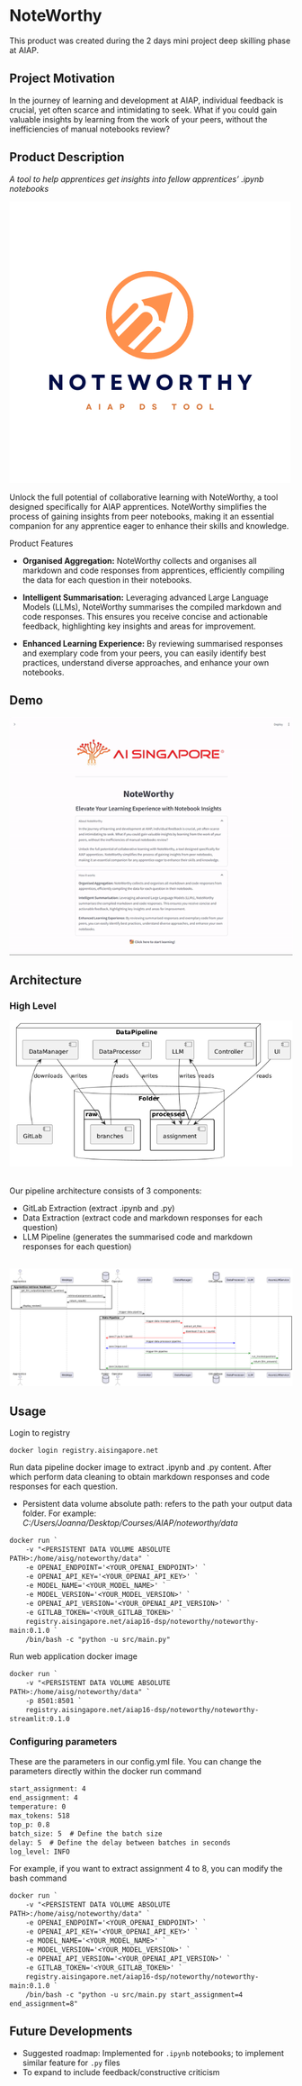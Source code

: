 # NoteWorthy

This product was created during the 2 days mini project deep skilling phase at AIAP.

## Project Motivation
In the journey of learning and development at AIAP, individual feedback is crucial, yet often scarce and intimidating to seek. What if you could gain valuable insights by learning from the work of your peers, without the inefficiencies of manual notebooks review?


## Product Description
_A tool to help apprentices get insights into fellow apprentices’ .ipynb notebooks_

<img src="images/noteworthy_logo.png">


Unlock the full potential of collaborative learning with NoteWorthy, a tool designed specifically for AIAP apprentices. NoteWorthy simplifies the process of gaining insights from peer notebooks, making it an essential companion for any apprentice eager to enhance their skills and knowledge.

Product Features
- **Organised Aggregation:** NoteWorthy collects and organises all markdown and code responses from apprentices, efficiently compiling the data for each question in their notebooks.

- **Intelligent Summarisation:** Leveraging advanced Large Language Models (LLMs), NoteWorthy summarises the compiled markdown and code responses. This ensures you receive concise and actionable feedback, highlighting key insights and areas for improvement.

- **Enhanced Learning Experience:** By reviewing summarised responses and exemplary code from your peers, you can easily identify best practices, understand diverse approaches, and enhance your own notebooks.

## Demo
<img src="images/final_demo.gif" width=800>

## Architecture

### High Level

<img src="./images/architecture_2.png">
<br>
<br>

Our pipeline architecture consists of 3 components:
- GitLab Extraction (extract .ipynb and .py)
- Data Extraction (extract code and markdown responses for each question)
- LLM Pipeline (generates the summarised code and markdown responses for each question)

<br>

<img src="./images/architecture_1.png">


## Usage
Login to registry
```
docker login registry.aisingapore.net
```

Run data pipeline docker image to extract .ipynb and .py content. After which perform data cleaning to obtain markdown responses and code responses for each question.

- Persistent data volume absolute path: refers to the path your output data folder. For example: *C:/Users/Joanna/Desktop/Courses/AIAP/noteworthy/data*

```
docker run `
    -v "<PERSISTENT DATA VOLUME ABSOLUTE PATH>:/home/aisg/noteworthy/data" `
    -e OPENAI_ENDPOINT='<YOUR_OPENAI_ENDPOINT>' `
    -e OPENAI_API_KEY='<YOUR_OPENAI_API_KEY>' `
    -e MODEL_NAME='<YOUR_MODEL_NAME>' `
    -e MODEL_VERSION='<YOUR_MODEL_VERSION>' `
    -e OPENAI_API_VERSION='<YOUR_OPENAI_API_VERSION>' `
    -e GITLAB_TOKEN='<YOUR_GITLAB_TOKEN>' `
    registry.aisingapore.net/aiap16-dsp/noteworthy/noteworthy-main:0.1.0 `
    /bin/bash -c "python -u src/main.py"
```

Run web application docker image
```
docker run `
    -v "<PERSISTENT DATA VOLUME ABSOLUTE PATH>:/home/aisg/noteworthy/data" `
    -p 8501:8501 `
    registry.aisingapore.net/aiap16-dsp/noteworthy/noteworthy-streamlit:0.1.0
```

### Configuring parameters

These are the parameters in our config.yml file. You can change the parameters directly within the docker run command
```
start_assignment: 4
end_assignment: 4
temperature: 0
max_tokens: 518
top_p: 0.8
batch_size: 5  # Define the batch size
delay: 5  # Define the delay between batches in seconds
log_level: INFO
```

For example, if you want to extract assignment 4 to 8, you can modify the bash command
```
docker run `
    -v "<PERSISTENT DATA VOLUME ABSOLUTE PATH>:/home/aisg/noteworthy/data" `
    -e OPENAI_ENDPOINT='<YOUR_OPENAI_ENDPOINT>' `
    -e OPENAI_API_KEY='<YOUR_OPENAI_API_KEY>' `
    -e MODEL_NAME='<YOUR_MODEL_NAME>' `
    -e MODEL_VERSION='<YOUR_MODEL_VERSION>' `
    -e OPENAI_API_VERSION='<YOUR_OPENAI_API_VERSION>' `
    -e GITLAB_TOKEN='<YOUR_GITLAB_TOKEN>' `
    registry.aisingapore.net/aiap16-dsp/noteworthy/noteworthy-main:0.1.0 `
    /bin/bash -c "python -u src/main.py start_assignment=4 end_assignment=8"
```

## Future Developments
- Suggested roadmap: Implemented for `.ipynb` notebooks; to implement similar feature for `.py` files
- To expand to include feedback/constructive criticism